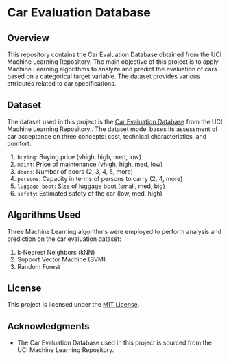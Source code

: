# Car Evaluation Database

## Overview
This repository contains the Car Evaluation Database obtained from the UCI Machine Learning Repository. The main objective of this project is to apply Machine Learning algorithms to analyze and predict the evaluation of cars based on a categorical target variable. The dataset provides various attributes related to car specifications.

## Dataset
The dataset used in this project is the [Car Evaluation Database](https://archive.ics.uci.edu/dataset/19/car+evaluation) from the UCI Machine Learning Repository.. The dataset model bases its assessment of car acceptance on three concepts: cost, technical
characteristics, and comfort.

1. `buying`: Buying price (vhigh, high, med, low)
2. `maint`: Price of maintenance (vhigh, high, med, low)
3. `doors`: Number of doors (2, 3, 4, 5, more)
4. `persons`: Capacity in terms of persons to carry (2, 4, more)
5. `luggage boot`: Size of luggage boot (small, med, big)
6. `safety`: Estimated safety of the car (low, med, high)

## Algorithms Used
Three Machine Learning algorithms were employed to perform analysis and prediction on the car evaluation dataset:
1. k-Nearest Neighbors (kNN)
2. Support Vector Machine (SVM)
3. Random Forest

## License
This project is licensed under the [MIT License](LICENSE).

## Acknowledgments
- The Car Evaluation Database used in this project is sourced from the UCI Machine Learning Repository.


